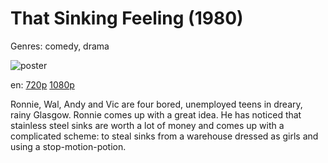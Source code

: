 # That Sinking Feeling (1980)

Genres: comedy, drama

![poster](http://image.tmdb.org/t/p/w500/9javszaejtG5aHoo2FtdAdgUU1Y.jpg)

en:
  [720p](magnet:?xt=urn:btih:22C98DFA64C93C9CA04EFEB4D362F1E677AF9591&tr=udp://glotorrents.pw:6969/announce&tr=udp://tracker.opentrackr.org:1337/announce&tr=udp://torrent.gresille.org:80/announce&tr=udp://tracker.openbittorrent.com:80&tr=udp://tracker.coppersurfer.tk:6969&tr=udp://tracker.leechers-paradise.org:6969&tr=udp://p4p.arenabg.ch:1337&tr=udp://tracker.internetwarriors.net:1337)
  [1080p](magnet:?xt=urn:btih:DBE30523B49677BA3D4F2B6C8BFA121584FD94B4&tr=udp://glotorrents.pw:6969/announce&tr=udp://tracker.opentrackr.org:1337/announce&tr=udp://torrent.gresille.org:80/announce&tr=udp://tracker.openbittorrent.com:80&tr=udp://tracker.coppersurfer.tk:6969&tr=udp://tracker.leechers-paradise.org:6969&tr=udp://p4p.arenabg.ch:1337&tr=udp://tracker.internetwarriors.net:1337)
  


Ronnie, Wal, Andy and Vic are four bored, unemployed teens in dreary, rainy Glasgow. Ronnie comes up with a great idea. He has noticed that stainless steel sinks are worth a lot of money and comes up with a complicated scheme: to steal sinks from a warehouse dressed as girls and using a stop-motion-potion.